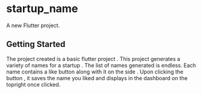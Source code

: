 # startup_name

A new Flutter project.

## Getting Started

The project created is a basic flutter project .
This project generates a variety of names for a startup . The list of names generated is endless.
Each name contains a like button along with it on the side . Upon clicking the button , it saves the name you liked and displays in the dashboard on the topright once clicked.


